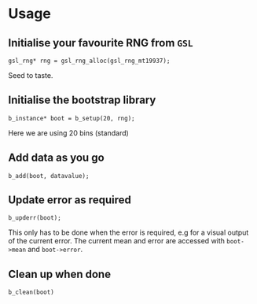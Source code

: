 # Usage

## Initialise your favourite RNG from `GSL`

`gsl_rng* rng = gsl_rng_alloc(gsl_rng_mt19937);`

Seed to taste.


## Initialise the bootstrap library
`b_instance* boot = b_setup(20, rng);`

Here we are using 20 bins (standard)

## Add data as you go

`b_add(boot, datavalue);`

## Update error as required

`b_upderr(boot);`

This only has to be done when the error is required, e.g for a visual output of the current error. The current mean and error are accessed with `boot->mean` and `boot->error`.

## Clean up when done

`b_clean(boot)`

